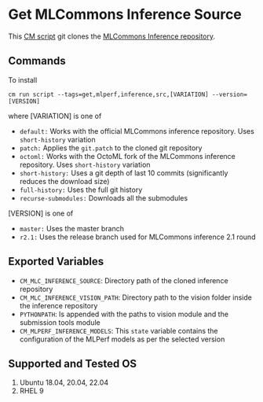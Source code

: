 # Get MLCommons Inference Source
This [CM script](https://github.com/mlcommons/ck/blob/master/cm/docs/tutorial-scripts.md) git clones the [MLCommons Inference repository](https://github.com/mlcommons/inference).

## Commands
To install
```
cm run script --tags=get,mlperf,inference,src,[VARIATION] --version=[VERSION] 
```
where [VARIATION] is one of
* `default:` Works with the official MLCommons inference repository. Uses `short-history` variation
* `patch:` Applies the `git.patch` to the cloned git repository
* `octoml:` Works with the OctoML fork of the MLCommons inference repository. Uses `short-history` variation
* `short-history:` Uses a git depth of last 10 commits (significantly reduces the download size)
* `full-history:` Uses the full git history
* `recurse-submodules:` Downloads all the submodules

[VERSION] is one of
* `master:` Uses the master branch 
* `r2.1:`  Uses the release branch used for MLCommons inference 2.1 round

## Exported Variables
* `CM_MLC_INFERENCE_SOURCE`: Directory path of the cloned inference repository
* `CM_MLC_INFERENCE_VISION_PATH`: Directory path to the vision folder inside the inference repository
* `PYTHONPATH`: Is appended with the paths to vision module and the submission tools module
* `CM_MLPERF_INFERENCE_MODELS`: This `state` variable contains the configuration of the MLPerf models as per the selected version

## Supported and Tested OS
1. Ubuntu 18.04, 20.04, 22.04
2. RHEL 9
